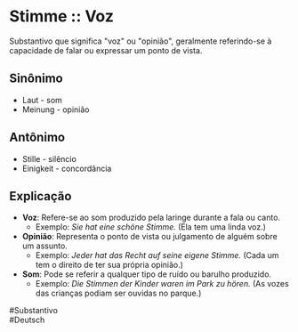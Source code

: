 # Stimme :: Voz
Substantivo que significa "voz" ou "opinião", geralmente referindo-se à capacidade de falar ou expressar um ponto de vista.

## Sinônimo
- Laut - som  
- Meinung - opinião  

## Antônimo
- Stille - silêncio  
- Einigkeit - concordância  

## Explicação
- **Voz**: Refere-se ao som produzido pela laringe durante a fala ou canto.
  - Exemplo: *Sie hat eine schöne Stimme.* (Ela tem uma linda voz.)
- **Opinião**: Representa o ponto de vista ou julgamento de alguém sobre um assunto.
  - Exemplo: *Jeder hat das Recht auf seine eigene Stimme.* (Cada um tem o direito de ter sua própria opinião.)
- **Som**: Pode se referir a qualquer tipo de ruído ou barulho produzido.
  - Exemplo: *Die Stimmen der Kinder waren im Park zu hören.* (As vozes das crianças podiam ser ouvidas no parque.)

#Substantivo  
#Deutsch
